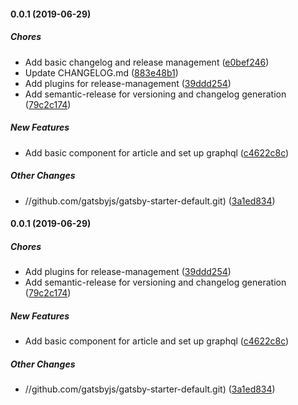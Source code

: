 #### 0.0.1 (2019-06-29)

##### Chores

* Add basic changelog and release management ([e0bef246](https://github.com/gatsbyjs/gatsby-starter-default/commit/e0bef24627db42318a650c6a358ac69901f1e0da))
* Update CHANGELOG.md ([883e48b1](https://github.com/gatsbyjs/gatsby-starter-default/commit/883e48b1e0a656c5e5bf1c4c632b8f09a706bfab))
* Add plugins for release-management ([39ddd254](https://github.com/gatsbyjs/gatsby-starter-default/commit/39ddd2549ec352fcdf6033949c956f4189073629))
* Add semantic-release for versioning and changelog generation ([79c2c174](https://github.com/gatsbyjs/gatsby-starter-default/commit/79c2c174b4d3f2ec28c684bac3d1b6ebfd7abc29))

##### New Features

* Add basic component for article and set up graphql ([c4622c8c](https://github.com/gatsbyjs/gatsby-starter-default/commit/c4622c8ce69544c7c8f2bb6fc473ab9b822eee13))

##### Other Changes

* //github.com/gatsbyjs/gatsby-starter-default.git) ([3a1ed834](https://github.com/gatsbyjs/gatsby-starter-default/commit/3a1ed834ced7e575b933d1b3da0f475c5822a55f))

#### 0.0.1 (2019-06-29)

##### Chores

* Add plugins for release-management ([39ddd254](https://github.com/gatsbyjs/gatsby-starter-default/commit/39ddd2549ec352fcdf6033949c956f4189073629))
* Add semantic-release for versioning and changelog generation ([79c2c174](https://github.com/gatsbyjs/gatsby-starter-default/commit/79c2c174b4d3f2ec28c684bac3d1b6ebfd7abc29))

##### New Features

* Add basic component for article and set up graphql ([c4622c8c](https://github.com/gatsbyjs/gatsby-starter-default/commit/c4622c8ce69544c7c8f2bb6fc473ab9b822eee13))

##### Other Changes

* //github.com/gatsbyjs/gatsby-starter-default.git) ([3a1ed834](https://github.com/gatsbyjs/gatsby-starter-default/commit/3a1ed834ced7e575b933d1b3da0f475c5822a55f))

